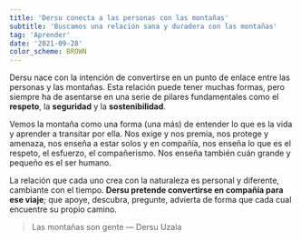 ```yaml
---
title: 'Dersu conecta a las personas con las montañas'
subtitle: 'Buscamos una relación sana y duradera con las montañas'
tag: 'Aprender'
date: '2021-09-28'
color_scheme: BROWN
---
```


Dersu nace con la intención de convertirse en un punto de enlace entre las personas y las montañas. Esta relación puede tener muchas formas, pero siempre ha de asentarse en una serie de pilares fundamentales como el **respeto**, la **seguridad** y la **sostenibilidad**.

Vemos la montaña como una forma (una más) de entender lo que es la vida y aprender a transitar por ella.
Nos exige y nos premia, nos protege y amenaza, nos enseña a estar solos y en compañía, nos enseña lo que es el respeto, el esfuerzo, el compañerismo. Nos enseña también cuán grande y pequeño es el ser humano.

La relación que cada uno crea con la naturaleza es personal y diferente, cambiante con el tiempo. **Dersu pretende convertirse en compañía para ese viaje**; que apoye, descubra, pregunte, advierta de forma que cada cual encuentre su propio camino.

> Las montañas son gente — Dersu Uzala
